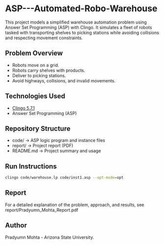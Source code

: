 # ASP---Automated-Robo-Warehouse
This project models a simplified warehouse automation problem using Answer Set Programming (ASP) with Clingo. It simulates a fleet of robots tasked with transporting shelves to picking stations while avoiding collisions and respecting movement constraints.

## Problem Overview

- Robots move on a grid.
- Robots carry shelves with products.
- Deliver to picking stations.
- Avoid highways, collisions, and invalid movements.

## Technologies Used
- [Clingo 5.7.1](https://potassco.org/clingo/)
- Answer Set Programming (ASP)

## Repository Structure
- code/ → ASP logic program and instance files
- report/ → Project report (PDF)
- README.md → Project summary and usage

## Run Instructions
```bash
clingo code/warehouse.lp code/inst1.asp --opt-mode=opt
```

## Report
For a detailed explanation of the problem, approach, and results, see report/Pradyumn_Mohta_Report.pdf

## Author
Pradyumn Mohta - Arizona State University.
